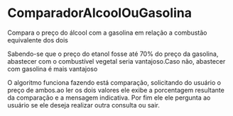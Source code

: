 # ComparadorAlcoolOuGasolina
Compara o preço do álcool com a gasolina em relação a combustão equivalente dos dois

Sabendo-se  que o preço do etanol fosse até 70% do preço da gasolina, abastecer com o combustível vegetal seria vantajoso.Caso não, abastecer com gasolina é mais vantajoso
 
O algoritmo funciona fazendo está comparação, solicitando do usuário o preço de ambos.ao ler os dois valores ele exibe a porcentagem resultante da comparação e a mensagem indicativa. Por fim ele ele pergunta ao usuário se ele deseja realizar outra consulta ou sair.

